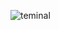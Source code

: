 ![teminal]([https://github.com/BRISINGR-01/BRISINGR-01/blob/main/Screenshot%20from%202024-04-26%2001-28-35.png](https://github.com/BRISINGR-01/BRISINGR-01/blob/main/terminal.pdf))
